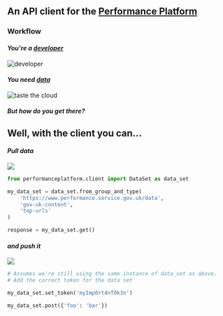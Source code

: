 ## An API client for the [Performance Platform](https://www.gov.uk/performance)

### Workflow

#### *You're a [developer](http://en.wikipedia.org/wiki/Software_developer)*

<img src="http://f.cl.ly/items/2X3c2m0y0D381P3V2g2j/developer.jpg" alt="developer" stlye="width: 200px" />

#### *You need [data](https://github.com/alphagov/backdrop)*

![](http://f.cl.ly/items/2u262H2a3Q0w000Q3c3f/datacloud.jpg "taste the cloud")

#### *But how do you get there?*

## Well, with the client you can...

#### *Pull data*

![](http://cl.ly/image/2j3I050z1527/pullwhoosh.png)

```python
from performanceplatform.client import DataSet as data_set

my_data_set = data_set.from_group_and_type(
    'https://www.performance.service.gov.uk/data',
    'gov-uk-content',
    'top-urls'
)

response = my_data_set.get()
```

#### *and push it*

![](http://i.imgur.com/ksFT6Jx.jpg)

```python
# Assumes we're still using the same instance of data_set as above.
# Add the correct token for the data set

my_data_set.set_token('myImp0rt4nT0k3n')

my_data_set.post({'foo': 'bar'})
```
